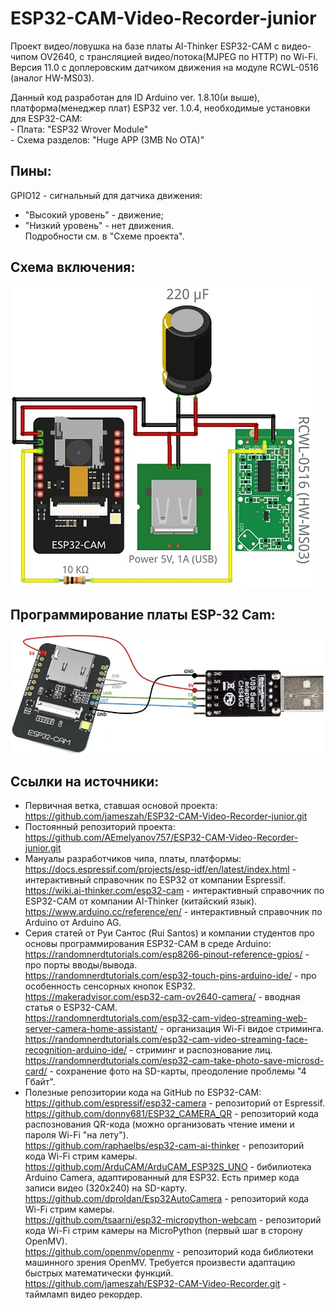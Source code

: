 # ESP32-CAM-Video-Recorder-junior
 Проект видео/ловушка на базе платы AI-Thinker ESP32-CAM с видео-чипом OV2640, с трансляцией видео/потока(MJPEG по HTTP) по Wi-Fi.
 Версия 11.0 с доплеровским датчиком движения на модуле RCWL-0516 (аналог HW-MS03).

 Данный код разработан для ID Arduino ver. 1.8.10(и выше), платформа(менеджер плат) ESP32 ver. 1.0.4, необходимые установки для ESP32-CAM:<br>
    - Плата: "ESP32 Wrover Module"<br>
    - Схема разделов: "Huge APP (3MB No OTA)"

## Пины: 
 GPIO12 - сигнальный для датчика движения:<br> 
 - "Высокий уровень" - движение;<br> 
 - "Низкий уровень" - нет движения.<br> 
 Подробности см. в "Схеме проекта".

## Схема включения:
<img src="./schematic.jpg">

## Программирование платы ESP-32 Cam:
<img src="./programmer.jpg">

## Ссылки на источники:
- Первичная ветка, ставшая основой проекта:<br>
  https://github.com/jameszah/ESP32-CAM-Video-Recorder-junior.git
- Постоянный репозиторий проекта:<br>
  https://github.com/AEmelyanov757/ESP32-CAM-Video-Recorder-junior.git<br>
- Мануалы разработчиков чипа, платы, платформы:<br>
  https://docs.espressif.com/projects/esp-idf/en/latest/index.html - интерактивный справочник по ESP32 от компании Espressif.<br>
  https://wiki.ai-thinker.com/esp32-cam - интерактивный справочник по ESP32-CAM от компании AI-Thinker (китайский язык).<br>
  https://www.arduino.cc/reference/en/ - интерактивный справочник по Arduino от Arduino AG.<br>
- Cерия статей от Руи Сантос (Rui Santos) и компании студентов про основы программирования ESP32-CAM в среде Arduino:<br>
  https://randomnerdtutorials.com/esp8266-pinout-reference-gpios/ - про порты вводы/вывода.<br>
  https://randomnerdtutorials.com/esp32-touch-pins-arduino-ide/ - про особенность сенсорных кнопок ESP32.<br>
  https://makeradvisor.com/esp32-cam-ov2640-camera/ - вводная статья о ESP32-CAM.<br>
  https://randomnerdtutorials.com/esp32-cam-video-streaming-web-server-camera-home-assistant/ - организация Wi-Fi видое стриминга.<br>
  https://randomnerdtutorials.com/esp32-cam-video-streaming-face-recognition-arduino-ide/ - стриминг и распознование лиц.<br>
  https://randomnerdtutorials.com/esp32-cam-take-photo-save-microsd-card/ - сохранение фото на SD-карты, преодоление проблемы "4 Гбайт".<br>
- Полезные репозитории кода на GitHub по ESP32-CAM:<br>
  https://github.com/espressif/esp32-camera - репозиторий от Espressif.<br>
  https://github.com/donny681/ESP32_CAMERA_QR - репозиторий кода распознования QR-кода (можно организовать чтение имени и пароля Wi-Fi "на лету").<br>
  https://github.com/raphaelbs/esp32-cam-ai-thinker - репозиторий кода Wi-Fi стрим камеры.<br>
  https://github.com/ArduCAM/ArduCAM_ESP32S_UNO - бибилиотека Arduino Camera, адаптированный для ESP32. Есть пример кода записи видео (320x240) на SD-карту.<br>
  https://github.com/dproldan/Esp32AutoCamera - репозиторий кода Wi-Fi стрим камеры.<br>
  https://github.com/tsaarni/esp32-micropython-webcam - репозиторий кода Wi-Fi стрим камеры на MicroPython (первый шаг в сторону OpenMV).<br>
  https://github.com/openmv/openmv - репозиторий кода библиотеки машинного зрения OpenMV. Требуется произвести адаптацию быстрых математически функций.<br> 
  https://github.com/jameszah/ESP32-CAM-Video-Recorder.git - таймламп видео рекордер.<br>
